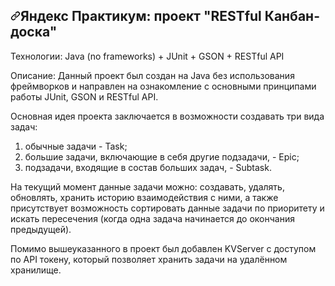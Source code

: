  <article class="markdown-body entry-content container-lg" itemprop="text"><h2 tabindex="-1" dir="auto"><a id="user-content-яндекс-практикум-проект-restful-канбан-доска" class="anchor" aria-hidden="true" href="#яндекс-практикум-проект-restful-канбан-доска"><svg class="octicon octicon-link" viewBox="0 0 16 16" version="1.1" width="16" height="16" aria-hidden="true"><path d="m7.775 3.275 1.25-1.25a3.5 3.5 0 1 1 4.95 4.95l-2.5 2.5a3.5 3.5 0 0 1-4.95 0 .751.751 0 0 1 .018-1.042.751.751 0 0 1 1.042-.018 1.998 1.998 0 0 0 2.83 0l2.5-2.5a2.002 2.002 0 0 0-2.83-2.83l-1.25 1.25a.751.751 0 0 1-1.042-.018.751.751 0 0 1-.018-1.042Zm-4.69 9.64a1.998 1.998 0 0 0 2.83 0l1.25-1.25a.751.751 0 0 1 1.042.018.751.751 0 0 1 .018 1.042l-1.25 1.25a3.5 3.5 0 1 1-4.95-4.95l2.5-2.5a3.5 3.5 0 0 1 4.95 0 .751.751 0 0 1-.018 1.042.751.751 0 0 1-1.042.018 1.998 1.998 0 0 0-2.83 0l-2.5 2.5a1.998 1.998 0 0 0 0 2.83Z"></path></svg></a>Яндекс Практикум: проект "RESTful Канбан-доска"</h2>
<p dir="auto">Технологии: Java (no frameworks) + JUnit + GSON + RESTful API</p>
<p dir="auto">Описание: Данный проект был создан на Java без использования фреймворков и направлен на ознакомление с основными принципами работы JUnit, GSON и RESTful API.</p>
<p dir="auto">Основная идея проекта заключается в возможности создавать три вида задач:</p>
<ol dir="auto">
<li>обычные задачи - Task;</li>
<li>большие задачи, включающие в себя другие подзадачи, - Epic;</li>
<li>подзадачи, входящие в состав больших задач, - Subtask.</li>
</ol>
<p dir="auto">На текущий момент данные задачи можно: создавать, удалять, обновлять, хранить историю взаимодействия с ними, а также присутствует возможность сортировать данные задачи по приоритету и искать пересечения (когда одна задача начинается до окончания предыдущей).</p>
<p dir="auto">Помимо вышеуказанного в проект был добавлен KVServer с доступом по API токену, который позволяет хранить задачи на удалённом хранилище.</p>
</article>
          </div>
      </div> 

